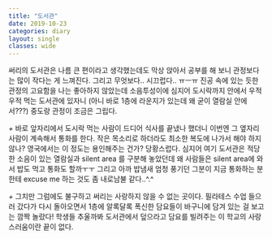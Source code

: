 ```yaml
---
title: "도서관"
date: 2019-10-23
categories: diary
layout: single
classes: wide
---
```


써리의 도서관은 나름 큰 편이라고 생각했는데도 막상 앉아서 공부를 해 보니 관정보다는 많이 작다는 게 느껴진다. 그리고 무엇보다.. 시끄럽다.. ㅠㅡㅠ 진공 속에 있는 듯한 관정의 고요함을 나는 좋아하지 않았는데 소음투성이에 심지어 도시락까지 안에서 우적우적 먹는 도서관에 있자니 (아니 바로 1층에 라운지가 있는데 왜 굳이 열람실 안에서???) 중도랑 관정이 조금은 그립다.


_+_ 바로 앞자리에서 도시락 먹는 사람이 드디어 식사를 끝냈나 했더니 이번엔 그 옆자리 사람이 계속해서 통화를 한다. 작은 목소리로 하더라도 최소한 복도에 나가서 해야 하지 않나? 영국에서는 이 정도는 용인해주는 건가? 당황스럽다. 심지어 여기 도서관은 적당한 소음이 있는 열람실과 silent area 를 구분해 놓았던데 왜 사람들은 silent area에 와서 밥도 먹고 통화도 할까ㅜㅜ 그리고 아까 밥냄새 엄청 풍기던 그분이 지금 통화하는 분한테 excuse me 하는 것도 좀 내로남불 같다..^.^


_+_ 그치만 그럼에도 불구하고 써리는 사랑하지 않을 수 없는 곳이다. 필라테스 수업 들으러 갔다가 다시 돌아오면서 1층에 알록달록 폭신한 담요들이 바구니에 담겨 있는 걸 보고는 깜짝 놀랐다! 학생들 추울까봐 도서관에서 덮으라고 담요를 빌려주는 이 학교의 사랑스러움이란 끝이 없다.
